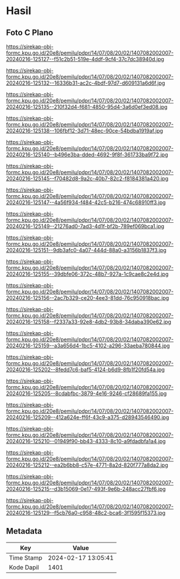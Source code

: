 # Hasil

## Foto C Plano

https://sirekap-obj-formc.kpu.go.id/20e8/pemilu/pdpr/14/07/08/20/02/1407082002007-20240216-125127--f51c2b51-519e-4ddf-9cf4-37c7dc38940d.jpg

https://sirekap-obj-formc.kpu.go.id/20e8/pemilu/pdpr/14/07/08/20/02/1407082002007-20240216-125132--16336b31-ac2c-4bdf-97d7-d609131a6d6f.jpg

https://sirekap-obj-formc.kpu.go.id/20e8/pemilu/pdpr/14/07/08/20/02/1407082002007-20240216-125135--210f32d4-f681-4850-95d4-3a6d0ef3ed08.jpg

https://sirekap-obj-formc.kpu.go.id/20e8/pemilu/pdpr/14/07/08/20/02/1407082002007-20240216-125138--106fbf12-3d71-48ec-90ce-54bdba1919af.jpg

https://sirekap-obj-formc.kpu.go.id/20e8/pemilu/pdpr/14/07/08/20/02/1407082002007-20240216-125140--b496e3ba-dded-4692-9f8f-361733ba9f72.jpg

https://sirekap-obj-formc.kpu.go.id/20e8/pemilu/pdpr/14/07/08/20/02/1407082002007-20240216-125145--f70482d8-9a2c-40b7-82c2-f8184381a420.jpg

https://sirekap-obj-formc.kpu.go.id/20e8/pemilu/pdpr/14/07/08/20/02/1407082002007-20240216-125147--4a56f934-f484-42c5-b216-474c68910ff3.jpg

https://sirekap-obj-formc.kpu.go.id/20e8/pemilu/pdpr/14/07/08/20/02/1407082002007-20240216-125149--21276ad0-7ad3-4d1f-bf2b-789ef069bca1.jpg

https://sirekap-obj-formc.kpu.go.id/20e8/pemilu/pdpr/14/07/08/20/02/1407082002007-20240216-125151--9db3afc0-4a07-444d-88a0-a3156b1837f3.jpg

https://sirekap-obj-formc.kpu.go.id/20e8/pemilu/pdpr/14/07/08/20/02/1407082002007-20240216-125155--39dbfe06-372c-48b7-927a-1c9cae8c2e4d.jpg

https://sirekap-obj-formc.kpu.go.id/20e8/pemilu/pdpr/14/07/08/20/02/1407082002007-20240216-125156--2ac7b329-ce20-4ee3-81dd-76c950918bac.jpg

https://sirekap-obj-formc.kpu.go.id/20e8/pemilu/pdpr/14/07/08/20/02/1407082002007-20240216-125158--f2337a33-92e8-4db2-93b8-34daba390e62.jpg

https://sirekap-obj-formc.kpu.go.id/20e8/pemilu/pdpr/14/07/08/20/02/1407082002007-20240216-125159--a3a656d4-1bc5-4102-a296-33aeba780844.jpg

https://sirekap-obj-formc.kpu.go.id/20e8/pemilu/pdpr/14/07/08/20/02/1407082002007-20240216-125202--8fedd7c6-baf5-4124-b6d9-8fb1f20fd54a.jpg

https://sirekap-obj-formc.kpu.go.id/20e8/pemilu/pdpr/14/07/08/20/02/1407082002007-20240216-125205--8cdabfbc-3879-4e16-9246-cf28689fa155.jpg

https://sirekap-obj-formc.kpu.go.id/20e8/pemilu/pdpr/14/07/08/20/02/1407082002007-20240216-125209--412a624e-ff6f-43c9-a375-d28943546490.jpg

https://sirekap-obj-formc.kpu.go.id/20e8/pemilu/pdpr/14/07/08/20/02/1407082002007-20240216-125210--01949f90-bb43-4333-8c10-a9fdadbfa1a4.jpg

https://sirekap-obj-formc.kpu.go.id/20e8/pemilu/pdpr/14/07/08/20/02/1407082002007-20240216-125212--ea2b6bb8-c57e-4771-8a2d-820f777a8da2.jpg

https://sirekap-obj-formc.kpu.go.id/20e8/pemilu/pdpr/14/07/08/20/02/1407082002007-20240216-125215--d3b15069-0e17-493f-9e6b-248acc27fbf6.jpg

https://sirekap-obj-formc.kpu.go.id/20e8/pemilu/pdpr/14/07/08/20/02/1407082002007-20240216-125129--f5cb76a0-c958-48c2-bca6-3f1595f15373.jpg


## Metadata

| Key        | Value               |
| ---------- | ------------------- |
| Time Stamp | 2024-02-17 13:05:41 |
| Kode Dapil | 1401                |



